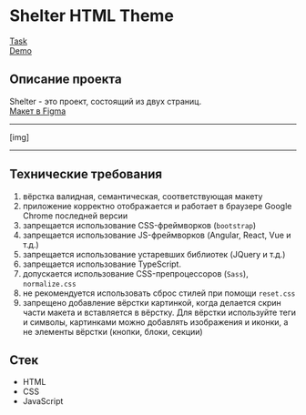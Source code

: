 # Shelter HTML Theme
[Task](https://github.com/rolling-scopes-school/tasks/blob/master/tasks/shelter/shelter.md)  
[Demo](https://anmeshkov.github.io/NOEMI_Modern/)  

## Описание проекта
Shelter - это проект, состоящий из двух страниц.  
[Макет в Figma](https://www.figma.com/file/Yk6EnbY63FyG2PJTFkJDMh/shelter)
___
[img]
___

## Технические требования
1. вёрстка валидная, семантическая, соответствующая макету
2. приложение корректно отображается и работает в браузере Google Chrome последней версии
3. запрещается использование CSS-фреймворков (`bootstrap`)
4. запрещается использование JS-фреймворков (Angular, React, Vue и т.д.)
5. запрещается использование устаревших библиотек (JQuery и т.д.)
6. запрещается использование TypeScript.
7. допускается использование CSS-препроцессоров (`Sass`), `normalize.css`
8. не рекомендуется использовать сброс стилей при помощи `reset.css`
9. запрещено добавление вёрстки картинкой, когда делается скрин части макета и вставляется в вёрстку. Для вёрстки используйте теги и символы, картинками можно добавлять изображения и иконки, а не элементы вёрстки (кнопки, блоки, секции)


## Стек
- HTML
- CSS
- JavaScript
